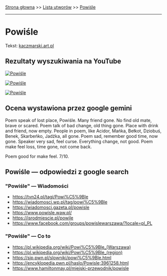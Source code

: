 [Strona głowna](../index.md) >> [Lista utworów](../list.md) >> [Powiśle](464.md)

---

# Powiśle

Tekst: [kaczmarski.art.pl](https://www.kaczmarski.art.pl/tworczosc/wiersze/powisle/)

## Rezultaty wyszukiwania na YouTube

[![Powiśle](http://img.youtube.com/vi/a8pFEEiSFPU/0.jpg)](https://www.youtube.com/watch?v=a8pFEEiSFPU "Jacek Kaczmarski - Przyjaciele - YouTube")

[![Powiśle](http://img.youtube.com/vi/QCopoCoerRs/0.jpg)](https://www.youtube.com/watch?v=QCopoCoerRs "Źródło Wąwóz - Jacek Kaczmarski, Zbigniew Łapiński - YouTube")

[![Powiśle](http://img.youtube.com/vi/NuP_8zc3apM/0.jpg)](https://www.youtube.com/watch?v=NuP_8zc3apM "Jacek Kaczmarski - Przypowieść o ślepcach wg obrazu Ślepcy Pietera Bruegla starszego - YouTube")

## Ocena wystawiona przez google gemini

Poem speak of lost place, Powiśle. Many friend gone. No find old mate, brave or scared. Poem talk of bad change, old thing gone. Place with drink and friend, now empty. People in poem, like Acidor, Mańka, Bełkot, Dziobuś, Benek, Skarbeńko, Jadźka, all gone. Poem sad, remember good time, now gone. Speaker very sad, feel curse. Everything change, not good. Poem make feel loss, time gone, not come back.

Poem good for make feel. 7/10.


## Powiśle — odpowiedzi z google search

### "Powiśle" — Wiadomości

 - <https://tvn24.pl/tagi/Powi%C5%9Ble>
 - <https://wiadomosci.wp.pl/tag/powi%C5%9Ble>
 - <https://wiadomosci.gazeta.pl/powisle>
 - <https://www.powisle.waw.pl/>
 - <https://isrodmiescie.pl/powile>
 - <https://www.facebook.com/groups/powislewarszawa/?locale=pl_PL>

### "Powiśle" — Co to

 - <https://pl.wikipedia.org/wiki/Powi%C5%9Ble_(Warszawa)>
 - <https://pl.wikipedia.org/wiki/Powi%C5%9Ble_(region)>
 - <https://sjp.pwn.pl/slowniki/powi%C5%9Ble.html>
 - <https://encyklopedia.pwn.pl/haslo/Powisle;3961258.html>
 - <https://www.hamiltonmay.pl/miejski-przewodnik/powisle>

